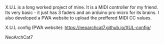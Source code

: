 X.U.L is a long worked project of mine. It is a MIDI controller for my friend. Its very basic - it just has 3 faders and an arduino pro micro for its brains. I also developed a PWA website to upload the preffered MIDI CC values.

X.U.L config (PWA website): https://neoarchcat7.github.io/XUL-config/

NeoArchCat7
